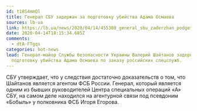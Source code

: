 ```yaml
---
id: t18S4mmQl
title: Генерал СБУ задержан за подготовку убийства Адама Осмаева
sources: lb-ua
link: https://lb.ua/news/2020/04/14/455308_general_sbu_zaderzhan_podgotovku.html
date: 2020-04-14T18:15:34.685Z
comments:
  - dtA-FTgqs
categories: hot-news
lead: Генерал-майор Службы безопасности Украины Валерий Шайтанов задержан за
  подготовку убийства Адама Осмаева по заказу российских спецслужб.
---
```

СБУ утверждает, что у следствия достаточно доказательств о том, что Шайтанов является агентом ФСБ России. Генерал, который является одним из бывших руководителей Центра специальных операций «А» СБУ, на самом деле находился на агентурной связи под псевдоним «Бобыль» у полковника ФСБ Игоря Егорова.